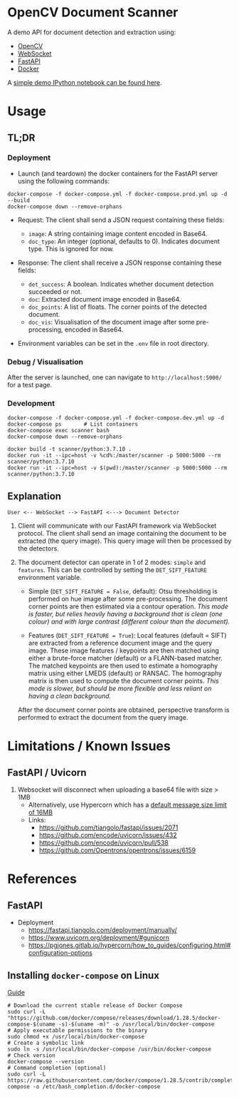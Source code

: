 # OpenCV Document Scanner

A demo API for document detection and extraction using:
* [OpenCV](https://docs.opencv.org/master/)
* [WebSocket](https://developer.mozilla.org/en-US/docs/Web/API/WebSockets_API)
* [FastAPI](https://fastapi.tiangolo.com/advanced/websockets/)
* [Docker](https://docs.docker.com/reference/)

A [simple demo IPython notebook can be found here](demo.ipynb).

# Usage

## TL;DR

### Deployment

* Launch (and teardown) the docker containers for the FastAPI server using the following commands:
```shell script
docker-compose -f docker-compose.yml -f docker-compose.prod.yml up -d --build
docker-compose down --remove-orphans
```

* Request: The client shall send a JSON request containing these fields:
    
    * `image`: A string containing image content encoded in Base64.
    * `doc_type`: An integer (optional, defaults to 0).
        Indicates document type. This is ignored for now.

* Response: The client shall receive a JSON response containing these fields:
    
    * `det_success`: A boolean. Indicates whether document detection succeeded or not.
    * `doc`: Extracted document image encoded in Base64.
    * `doc_points`: A list of floats. The corner points of the detected document.
    * `doc_vis`: Visualisation of the document image after some pre-processing, encoded in Base64.

* Environment variables can be set in the `.env` file in root directory.

### Debug / Visualisation

After the server is launched, one can navigate to `http://localhost:5000/` for a test page.

### Development

```shell script
docker-compose -f docker-compose.yml -f docker-compose.dev.yml up -d
docker-compose ps       # List containers
docker-compose exec scanner bash
docker-compose down --remove-orphans
```
```shell script
docker build -t scanner/python:3.7.10 .
docker run -it --ipc=host -v %cd%:/master/scanner -p 5000:5000 --rm scanner/python:3.7.10
docker run -it --ipc=host -v $(pwd):/master/scanner -p 5000:5000 --rm scanner/python:3.7.10
```

## Explanation
```
User <-- WebSocket --> FastAPI <---> Document Detector
```

1. Client will communicate with our FastAPI framework via WebSocket protocol.
The client shall send an image containing the document to be extracted (the query image).
This query image will then be processed by the detectors.

2. The document detector can operate in 1 of 2 modes: `simple` and `features`. 
This can be controlled by setting the `DET_SIFT_FEATURE` environment variable.

    * Simple (`DET_SIFT_FEATURE = False`, default): 
    Otsu thresholding is performed on hue image after some pre-processing. 
    The document corner points are then estimated via a contour operation.
    _This mode is faster, but relies heavily having a background that is clean (one colour) 
    and with large contrast (different colour than the document)._
    
    * Features (`DET_SIFT_FEATURE = True`): 
    Local features (default = SIFT) are extracted from a reference document image and the query image.
    These image features / keypoints are then matched using either a brute-force matcher (default) or a FLANN-based matcher.
    The matched keypoints are then used to estimate a homography matrix using either LMEDS (default) or RANSAC.
    The homography matrix is then used to compute the document corner points.
    _This mode is slower, but should be more flexible and less reliant on having a clean background._

    After the document corner points are obtained, perspective transform is performed to extract the document 
    from the query image.


# Limitations / Known Issues

## FastAPI / Uvicorn

1. Websocket will disconnect when uploading a base64 file with size > 1MB
    * Alternatively, use Hypercorn which has a [default message size limit of 16MB](
        https://pgjones.gitlab.io/hypercorn/discussion/dos_mitigations.html#large-websocket-message)
    * Links:
        * https://github.com/tiangolo/fastapi/issues/2071
        * https://github.com/encode/uvicorn/issues/432
        * https://github.com/encode/uvicorn/pull/538
        * https://github.com/Opentrons/opentrons/issues/6159


# References

## FastAPI

* Deployment
    * https://fastapi.tiangolo.com/deployment/manually/
    * https://www.uvicorn.org/deployment/#gunicorn
    * https://pgjones.gitlab.io/hypercorn/how_to_guides/configuring.html#configuration-options

## Installing `docker-compose` on Linux

[Guide](https://docs.docker.com/compose/install/)

```shell script
# Download the current stable release of Docker Compose
sudo curl -L "https://github.com/docker/compose/releases/download/1.28.5/docker-compose-$(uname -s)-$(uname -m)" -o /usr/local/bin/docker-compose
# Apply executable permissions to the binary
sudo chmod +x /usr/local/bin/docker-compose
# Create a symbolic link
sudo ln -s /usr/local/bin/docker-compose /usr/bin/docker-compose
# Check version
docker-compose --version
# Command completion (optional)
sudo curl -L https://raw.githubusercontent.com/docker/compose/1.28.5/contrib/completion/bash/docker-compose -o /etc/bash_completion.d/docker-compose
```
